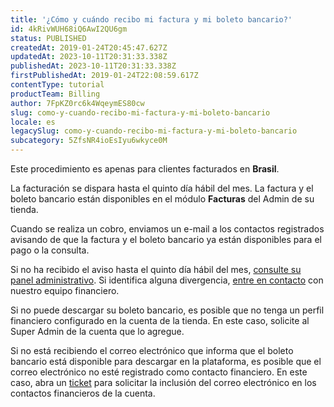 ```yaml
---
title: '¿Cómo y cuándo recibo mi factura y mi boleto bancario?'
id: 4kRivWUH68iQ6AwI2QU6gm
status: PUBLISHED
createdAt: 2019-01-24T20:45:47.627Z
updatedAt: 2023-10-11T20:31:33.338Z
publishedAt: 2023-10-11T20:31:33.338Z
firstPublishedAt: 2019-01-24T22:08:59.617Z
contentType: tutorial
productTeam: Billing
author: 7FpKZ0rc6k4WqeymES80cw
slug: como-y-cuando-recibo-mi-factura-y-mi-boleto-bancario
locale: es
legacySlug: como-y-cuando-recibo-mi-factura-y-mi-boleto-bancario
subcategory: 5ZfsNR4ioEsIyu6wkyce0M
---
```


<div class="alert alert-warning" role="alert">
  <p>Este procedimiento es apenas para clientes facturados en <strong>Brasil</strong>.</p>
</div>

La facturación se dispara hasta el quinto día hábil del mes. La factura y el boleto bancario están disponibles en el módulo __Facturas__ del Admin de su tienda.

Cuando se realiza un cobro, enviamos un e-mail a los contactos registrados avisando de que la factura y el boleto bancario ya están disponibles para el pago o la consulta.

Si no ha recibido el aviso hasta el quinto día hábil del mes, [consulte su panel administrativo](https://help.vtex.com/es/tutorial/como-descargar-las-facturas-de-vtex--tutorials_653). Si identifica alguna divergencia, [entre en contacto](https://support.vtex.com/hc/es-es/requests) con nuestro equipo financiero.

Si no puede descargar su boleto bancario, es posible que no tenga un perfil financiero configurado en la cuenta de la tienda. En este caso, solicite al Super Admin de la cuenta que lo agregue.  

Si no está recibiendo el correo electrónico que informa que el boleto bancario está disponible para descargar en la plataforma, es posible que el correo electrónico no esté registrado como contacto financiero. En este caso, abra un [ticket](https://support.vtex.com/hc/es-es/requests) para solicitar la inclusión del correo electrónico en los contactos financieros de la cuenta.
